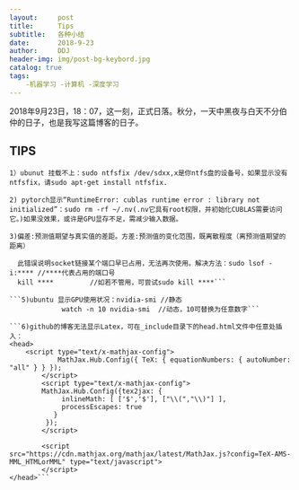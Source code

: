 ```yaml
---
layout:     post
title:      Tips
subtitle:   各种小结
date:       2018-9-23
author:     DDJ
header-img: img/post-bg-keybord.jpg
catalog: true
tags:
    -机器学习 -计算机 -深度学习
---
```

2018年9月23日，18：07，这一刻，正式日落。秋分，一天中黑夜与白天不分伯仲的日子，也是我写这篇博客的日子。

TIPS
--------
`1）ubunut 挂载不上：sudo ntfsfix /dev/sdxx,x是你ntfs盘的设备号，如果显示没有ntfsfix，请sudo apt-get install ntfsfix.`

`2) pytorch显示“RuntimeError: cublas runtime error : library not initialized”：sudo rm -rf ~/.nv(.nv它具有root权限，并初始化CUBLAS需要访问它。)如果没效果，或许是GPU显存不足，需减少输入数据。`

`3)偏差:预测值期望与真实值的差距。方差:预测值的变化范围，既离散程度（离预测值期望的距离）`

```4)OSError: [Errno 98] Address already in use
  此错误说明socket链接某个端口早已占用，无法再次使用。解决方法：sudo lsof -i:**** //****代表占用的端口号 
  kill ****         //如若不管用，可尝试sudo kill ****```

```5)ubuntu 显示GPU使用状况：nvidia-smi //静态
			 watch -n 10 nvidia-smi  //动态，10可替换为任意数字```

```6)github的博客无法显示Latex，可在_include目录下的head.html文件中任意处插入：
<head>
	<script type="text/x-mathjax-config"> 
			MathJax.Hub.Config({ TeX: { equationNumbers: { autoNumber: "all" } } }); 
		</script>
	    <script type="text/x-mathjax-config">
		MathJax.Hub.Config({tex2jax: {
		     inlineMath: [ ['$','$'], ["\\(","\\)"] ],
		     processEscapes: true
		   }
		 });
	    </script>

	    <script src="https://cdn.mathjax.org/mathjax/latest/MathJax.js?config=TeX-AMS-MML_HTMLorMML" type="text/javascript">
	    </script>
</head>```
